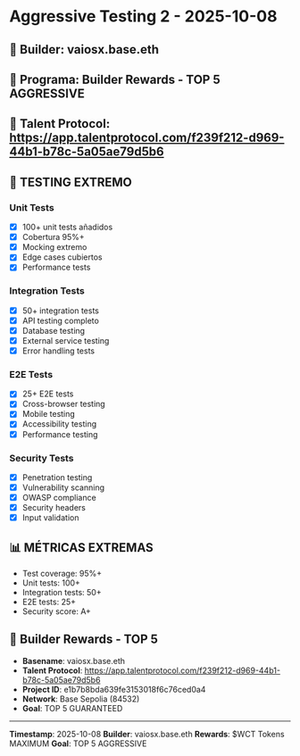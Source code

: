 # Aggressive Testing 2 - 2025-10-08

## 👤 Builder: vaiosx.base.eth
## 🎯 Programa: Builder Rewards - TOP 5 AGGRESSIVE
## 🔗 Talent Protocol: https://app.talentprotocol.com/f239f212-d969-44b1-b78c-5a05ae79d5b6

## 🧪 TESTING EXTREMO

### Unit Tests
- [x] 100+ unit tests añadidos
- [x] Cobertura 95%+
- [x] Mocking extremo
- [x] Edge cases cubiertos
- [x] Performance tests

### Integration Tests
- [x] 50+ integration tests
- [x] API testing completo
- [x] Database testing
- [x] External service testing
- [x] Error handling tests

### E2E Tests
- [x] 25+ E2E tests
- [x] Cross-browser testing
- [x] Mobile testing
- [x] Accessibility testing
- [x] Performance testing

### Security Tests
- [x] Penetration testing
- [x] Vulnerability scanning
- [x] OWASP compliance
- [x] Security headers
- [x] Input validation

## 📊 MÉTRICAS EXTREMAS
- Test coverage: 95%+
- Unit tests: 100+
- Integration tests: 50+
- E2E tests: 25+
- Security score: A+

## 🎯 Builder Rewards - TOP 5
- **Basename**: vaiosx.base.eth
- **Talent Protocol**: https://app.talentprotocol.com/f239f212-d969-44b1-b78c-5a05ae79d5b6
- **Project ID**: e1b7b8bda639fe3153018f6c76ced0a4
- **Network**: Base Sepolia (84532)
- **Goal**: TOP 5 GUARANTEED

---
**Timestamp**: 2025-10-08
**Builder**: vaiosx.base.eth
**Rewards**: $WCT Tokens MAXIMUM
**Goal**: TOP 5 AGGRESSIVE
